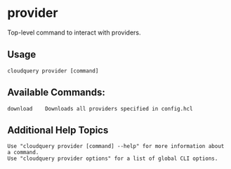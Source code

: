 # provider

Top-level command to interact with providers.

## Usage

```
cloudquery provider [command]
```

## Available Commands:

```
download    Downloads all providers specified in config.hcl
```

## Additional Help Topics

```
Use "cloudquery provider [command] --help" for more information about a command.
Use "cloudquery provider options" for a list of global CLI options.
```

